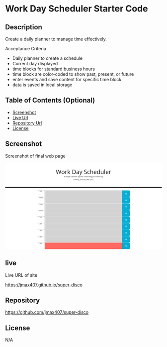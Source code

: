 # Work Day Scheduler Starter Code


## Description 

Create a daily planner to manage time effectively.

Acceptance Criteria
* Daily planner to create a schedule
* Current day displayed
* time blocks for standard business hours
* time block are color-coded to show past, present, or future
* enter events and save content for specific time block
* data is saved in local storage


## Table of Contents (Optional)

* [Screenshot](#Screenshot)
* [Live Url](#live)
* [Repository Url](#repositiory)
* [License](#license)


## Screenshot 

Screenshot of final web page

![Work Day Scheduler](assets/screenshot.png)


## live

Live URL of site

https://jmax407.github.io/super-disco

## Repository

https://github.com/jmax407/super-disco

## License

N/A
